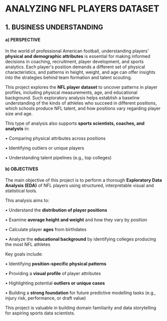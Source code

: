 # **ANALYZING NFL PLAYERS DATASET**

## 1. BUSINESS UNDERSTANDING
#### a) PERSPECTIVE

In the world of professional American football, understanding players' **physical and demographic attributes** is essential for making informed decisions in coaching, recruitment, player development, and sports analytics. Each player's position demands a different set of physical characteristics, and patterns in height, weight, and age can offer insights into the strategies behind team formation and talent scouting.

This project explores the **NFL player dataset** to uncover patterns in player profiles, including physical measurements, age, and educational background. Such exploratory analysis helps establish a baseline understanding of the kinds of athletes who succeed in different positions, which schools produce NFL talent, and how positions vary regarding player size and age.

This type of analysis also supports **sports scientists, coaches, and analysts** in:

• Comparing physical attributes across positions

• Identifying outliers or unique players

• Understanding talent pipelines (e.g., top colleges)

#### b) OBJECTIVES

The main objective of this project is to perform a thorough **Exploratory Data Analysis (EDA)** of NFL players using structured, interpretable visual and statistical tools.

This analysis aims to:

• Understand the **distribution of player positions**

• Examine **average height and weight** and how they vary by position

• Calculate player **ages** from birthdates

• Analyze the **educational background** by identifying colleges producing the most NFL athletes

Key goals include:

• Identifying **position-specific physical patterns**

• Providing a **visual profile** of player attributes

• Highlighting potential **outliers or unique cases**

• Building a **strong foundation** for future predictive modelling tasks (e.g., injury risk, performance, or draft value)

This project is valuable in building domain familiarity and data storytelling for aspiring sports data scientists.

